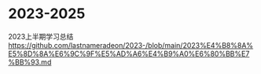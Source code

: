 # 2023-2025
2023上半期学习总结 https://github.com/lastnameradeon/2023-/blob/main/2023%E4%B8%8A%E5%8D%8A%E6%9C%9F%E5%AD%A6%E4%B9%A0%E6%80%BB%E7%BB%93.md

